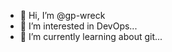 - 👋 Hi, I’m @gp-wreck
- 👀 I’m interested in DevOps...
- 🌱 I’m currently learning about git...



<!---
gp-wreck/gp-wreck is a ✨ special ✨ repository because its `README.md` (this file) appears on your GitHub profile.
You can click the Preview link to take a look at your changes.
--->
